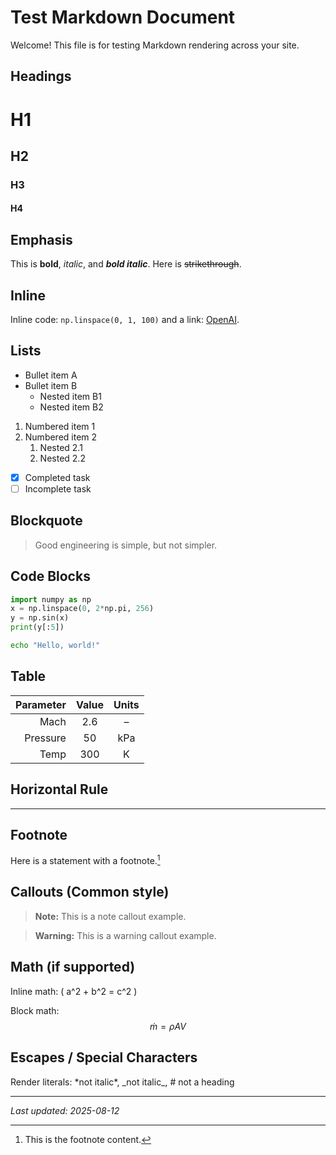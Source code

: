 # Test Markdown Document

Welcome! This file is for testing Markdown rendering across your site.

## Headings
# H1
## H2
### H3
#### H4

## Emphasis
This is **bold**, *italic*, and ***bold italic***. Here is ~~strikethrough~~.

## Inline
Inline code: `np.linspace(0, 1, 100)` and a link: [OpenAI](https://openai.com).

## Lists
- Bullet item A
- Bullet item B
  - Nested item B1
  - Nested item B2

1. Numbered item 1
2. Numbered item 2
   1. Nested 2.1
   2. Nested 2.2

- [x] Completed task
- [ ] Incomplete task

## Blockquote
> Good engineering is simple, but not simpler.

## Code Blocks
```python
import numpy as np
x = np.linspace(0, 2*np.pi, 256)
y = np.sin(x)
print(y[:5])
```

```bash
echo "Hello, world!"
```

## Table
| Parameter | Value | Units |
|----------:|:-----:|:-----:|
| Mach      | 2.6   | –     |
| Pressure  | 50    | kPa   |
| Temp      | 300   | K     |



## Horizontal Rule
---

## Footnote
Here is a statement with a footnote.[^1]

[^1]: This is the footnote content.

## Callouts (Common style)
> **Note:** This is a note callout example.

> **Warning:** This is a warning callout example.

## Math (if supported)
Inline math: \( a^2 + b^2 = c^2 \)

Block math:
$$
\dot{m} = \rho A V
$$

## Escapes / Special Characters
Render literals: \*not italic\*, \_not italic\_, \# not a heading

---

_Last updated: 2025-08-12_
